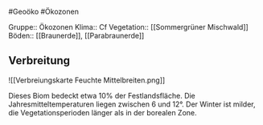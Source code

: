 #Geoöko #Ökozonen

Gruppe:: Ökozonen
Klima:: Cf
Vegetation:: [[Sommergrüner Mischwald]]
Böden:: [[Braunerde]], [[Parabraunerde]]

## Verbreitung

![[Verbreiungskarte Feuchte Mittelbreiten.png]]

Dieses Biom bedeckt etwa 10% der Festlandsfläche. Die Jahresmitteltemperaturen liegen zwischen 6 und 12°. Der Winter ist milder, die Vegetationsperioden länger als in der borealen Zone.